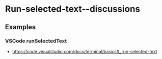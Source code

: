 # Run-selected-text--discussions

## Examples

### VSCode runSelectedText

* https://code.visualstudio.com/docs/terminal/basics#_run-selected-text

